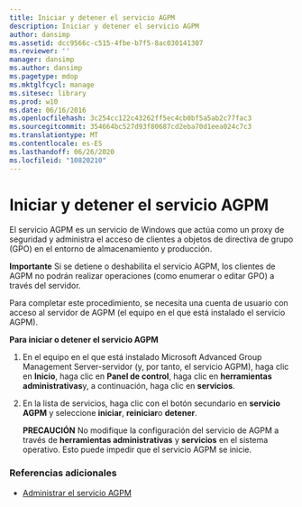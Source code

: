 ```yaml
---
title: Iniciar y detener el servicio AGPM
description: Iniciar y detener el servicio AGPM
author: dansimp
ms.assetid: dcc9566c-c515-4fbe-b7f5-8ac030141307
ms.reviewer: ''
manager: dansimp
ms.author: dansimp
ms.pagetype: mdop
ms.mktglfcycl: manage
ms.sitesec: library
ms.prod: w10
ms.date: 06/16/2016
ms.openlocfilehash: 3c254cc122c43262ff5ec4cb0bf5a5ab2c77fac3
ms.sourcegitcommit: 354664bc527d93f80687cd2eba70d1eea024c7c3
ms.translationtype: MT
ms.contentlocale: es-ES
ms.lasthandoff: 06/26/2020
ms.locfileid: "10820210"
---
```

# Iniciar y detener el servicio AGPM


El servicio AGPM es un servicio de Windows que actúa como un proxy de seguridad y administra el acceso de clientes a objetos de directiva de grupo (GPO) en el entorno de almacenamiento y producción.

**Importante**  Si se detiene o deshabilita el servicio AGPM, los clientes de AGPM no podrán realizar operaciones (como enumerar o editar GPO) a través del servidor.

 

Para completar este procedimiento, se necesita una cuenta de usuario con acceso al servidor de AGPM (el equipo en el que está instalado el servicio AGPM).

**Para iniciar o detener el servicio AGPM**

1.  En el equipo en el que está instalado Microsoft Advanced Group Management Server-servidor (y, por tanto, el servicio AGPM), haga clic en **Inicio**, haga clic en **Panel de control**, haga clic en **herramientas administrativas**y, a continuación, haga clic en **servicios**.

2.  En la lista de servicios, haga clic con el botón secundario en **servicio AGPM** y seleccione **iniciar**, **reiniciar**o **detener**.

    **PRECAUCIÓN**  No modifique la configuración del servicio de AGPM a través de **herramientas administrativas** y **servicios** en el sistema operativo. Esto puede impedir que el servicio AGPM se inicie.

     

### Referencias adicionales

-   [Administrar el servicio AGPM](managing-the-agpm-service-agpm40.md)

 

 





